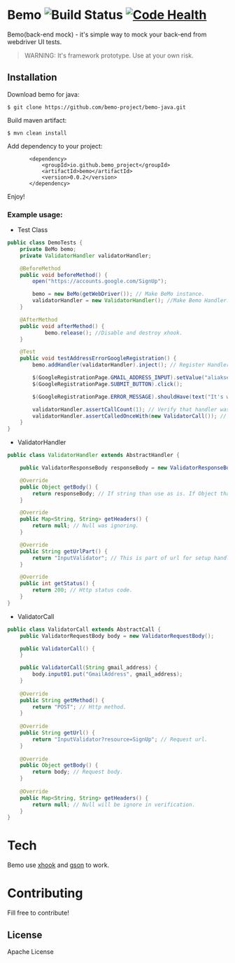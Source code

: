 # Bemo ![Build Status](https://travis-ci.org/bemo-project/bemo-java.svg?branch=master) [![Code Health](https://landscape.io/github/bemo-project/bemo-java/master/landscape.svg?style=flat)](https://landscape.io/github/bemo-project/bemo-java/master)
Bemo(back-end mock) - it's simple way to mock your back-end from webdriver UI tests.

> WARNING: It's framework prototype. Use at your own risk.

## Installation

Download bemo for java:

    $ git clone https://github.com/bemo-project/bemo-java.git

Build maven artifact:

    $ mvn clean install

Add dependency to your project:

 ```
        <dependency>
            <groupId>io.github.bemo_project</groupId>
            <artifactId>bemo</artifactId>
            <version>0.0.2</version>
        </dependency> 
```

Enjoy!

### Example usage:
- Test Class
```java
public class DemoTests {
    private BeMo bemo;
    private ValidatorHandler validatorHandler;

    @BeforeMethod
    public void beforeMethod() {
        open("https://accounts.google.com/SignUp");

        bemo = new BeMo(getWebDriver()); // Make BeMo instance.
        validatorHandler = new ValidatorHandler(); //Make Bemo Handler.
    }

    @AfterMethod
    public void afterMethod() {
            bemo.release(); //Disable and destroy xhook.
    }

    @Test
    public void testAddressErrorGoogleRegistration() {
        bemo.addHandler(validatorHandler).inject(); // Register Handler and inject to xhook.

        $(GoogleRegistrationPage.GMAIL_ADDRESS_INPUT).setValue("aliaksei.boole");
        $(GoogleRegistrationPage.SUBMIT_BUTTON).click();

        $(GoogleRegistrationPage.ERROR_MESSAGE).shouldHave(text("It's work."));

        validatorHandler.assertCallCount(1); // Verify that handler was called only once.
        validatorHandler.assertCalledOnceWith(new ValidatorCall()); // Verify that handler was called with this call. 
    }
}
```
- ValidatorHandler
```java
public class ValidatorHandler extends AbstractHandler {

    public ValidatorResponseBody responseBody = new ValidatorResponseBody();

    @Override
    public Object getBody() {
        return responseBody; // If string than use as is. If Object than will transform to Json via Gson.
    }

    @Override
    public Map<String, String> getHeaders() {
        return null; // Null was ignoring.
    }

    @Override
    public String getUrlPart() {
        return "InputValidator"; // This is part of url for setup handler.
    }

    @Override
    public int getStatus() {
        return 200; // Http status code.
    }
}
```
- ValidatorCall
```java
public class ValidatorCall extends AbstractCall {
    public ValidatorRequestBody body = new ValidatorRequestBody();

    public ValidatorCall() {
    }

    public ValidatorCall(String gmail_address) {
        body.input01.put("GmailAddress", gmail_address);
    }
    
    @Override
    public String getMethod() {
        return "POST"; // Http method.
    }
    
    @Override
    public String getUrl() {
        return "InputValidator?resource=SignUp"; // Request url.
    }
    
    @Override
    public Object getBody() {
        return body; // Request body.
    }
    
    @Override
    public Map<String, String> getHeaders() {
        return null; // Null will be ignore in verification.
    }
}
```

# Tech
Bemo use [xhook](https://github.com/jpillora/xhook) and [gson](https://github.com/google/gson)  to work.

# Contributing
Fill free to contribute!

License
----

Apache License
